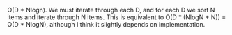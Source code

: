 O(D * Nlogn). We must iterate through each D, and for each D we sort N items and iterate through N items. This is equivalent to O(D * (NlogN + N)) = O(D * NlogN), although I think it slightly depends on implementation.
